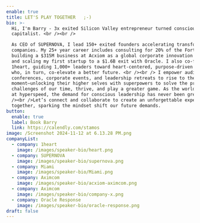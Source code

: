 ```yaml
---
enable: true
title: LET'S PLAY TOGETHER   ;-)
bio: >-
  Hi, I'm Barry - 3x exited Silicon Valley entrepreneur turned conscious
  capitalist. <br /><br />

  As CEO of SUPERNOVA, I lead 150+ exited founders accelerating transformative
  companies. My 25+ year career includes consulting for 20% of the Fortune 500,
  building a $315M business at Acxiom as a global corporate innovation leader,
  and scaling my first startup to a $1.6B exit with Oracle. I also co-founded
  1heart, guiding 1,000+ leaders toward heart-centered, purpose-driven lives
  who, in turn, co-elevate a better future. <br /><br /> I empower audiences at
  conferences, corporate events, and leadership retreats to rise to the
  moment—unlocking their higher selves with superpowers to solve the pressing
  challenges of our time, thrive, and play a greater game. As the world evolves
  at hyperspeed, the demand for conscious leadership has never been greater. <br
  /><br />Let’s connect and collaborate to create an unforgettable experience
  together, sparking the mindset shift our future demands.
button:
  enable: true
  label: Book Barry
  link: https://calendly.com/stamos
image: /Screenshot 2024-11-12 at 6.13.28 PM.png
companyList:
  - company: 1heart
    image: /images/speaker-bio/heart.png
  - company: SUPERNOVA
    image: /images/speaker-bio/supernova.png
  - company: Miami
    image: /images/speaker-bio/Miami.png
  - company: Aximcom
    image: /images/speaker-bio/acxiom-aximcom.png
  - company: Aximcom
    image: /images/speaker-bio/company-x.png
  - company: Oracle Response
    image: /images/speaker-bio/oracle-response.png
draft: false
---
```

